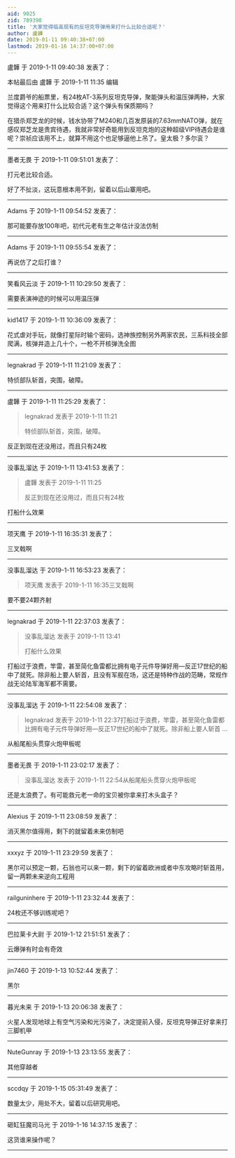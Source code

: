 ```yaml
---
aid: 9025
zid: 789398
title: '大家觉得临高现有的反坦克导弹用来打什么比较合适呢？'
author: 盧韡
date: 2019-01-11 09:40:38+07:00
lastmod: 2019-01-16 14:37:00+07:00
---
```


盧韡 于 2019-1-11 09:40:38 发表了：

本帖最后由 盧韡 于 2019-1-11 11:35 编辑 

兰度爵爷的船票里，有24枚AT-3系列反坦克导弹，聚能弹头和温压弹两种，大家觉得这个用来打什么比较合适？这个弹头有保质期吗？

在猎杀郑芝龙的时候，钱水协带了M240和几百发原装的7.63mmNATO弹，就在感叹郑芝龙是贵宾待遇，我就非常好奇能用到反坦克炮的这种超级VIP待遇会是谁呢？崇祯应该用不上，就算不用这个也足够逼他上吊了。皇太极？多尔衮？

---------

墨者无畏 于 2019-1-11 09:51:01 发表了：

打元老比较合适。

好了不扯淡，这玩意根本用不到，留着以后山寨用吧。

---------

Adams 于 2019-1-11 09:54:52 发表了：

那可能要存放100年吧，初代元老有生之年估计没法仿制

---------

Adams 于 2019-1-11 09:55:54 发表了：

再说仿了之后打谁？

---------

笑看风云淡 于 2019-1-11 10:29:50 发表了：

需要表演神迹的时候可以用温压弹

---------

kid1417 于 2019-1-11 10:36:09 发表了：

花式虐对手玩，就像打星际时输个密码，选神族控制另外两家农民，三系科技全部爬满，核弹井造上几十个，一枪不开核弹洗全图

---------

legnakrad 于 2019-1-11 11:21:09 发表了：

特侦部队斩首，突围，破障。

---------

盧韡 于 2019-1-11 11:25:29 发表了：

> legnakrad 发表于 2019-1-11 11:21
> 
> 特侦部队斩首，突围，破障。



反正到现在还没用过，而且只有24枚

---------

没事乱溜达 于 2019-1-11 13:41:53 发表了：

> 盧韡 发表于 2019-1-11 11:25
> 
> 反正到现在还没用过，而且只有24枚



打船什么效果

---------

项天鹰 于 2019-1-11 16:35:31 发表了：

三叉戟啊

---------

没事乱溜达 于 2019-1-11 16:53:23 发表了：

> 项天鹰 发表于 2019-1-11 16:35三叉戟啊



要不要24颗齐射

---------

legnakrad 于 2019-1-11 22:37:03 发表了：

> 没事乱溜达 发表于 2019-1-11 13:41
> 
> 打船什么效果



打船过于浪费，竿雷，甚至简化鱼雷都比拥有电子元件导弹好用—反正17世纪的船中了就死。除非船上要人斩首，且没有军舰在场，这还是特种作战的范畴，常规作战无论陆军海军都不需要。

---------

没事乱溜达 于 2019-1-11 22:54:08 发表了：

> legnakrad 发表于 2019-1-11 22:37打船过于浪费，竿雷，甚至简化鱼雷都比拥有电子元件导弹好用—反正17世纪的船中了就死。除非船上要人斩首 ...



从船尾船头贯穿火炮甲板呢

---------

墨者无畏 于 2019-1-11 23:02:17 发表了：

> 没事乱溜达 发表于 2019-1-11 22:54从船尾船头贯穿火炮甲板呢



还是太浪费了。有可能救元老一命的宝贝被你拿来打木头盒子？

---------

Alexius 于 2019-1-11 23:08:59 发表了：

消灭黑尔值得用，剩下的就留着未来仿制吧

---------

xxxyz 于 2019-1-11 23:29:59 发表了：

黑尔可以预定一颗，石翁也可以来一颗，剩下的留着欧洲或者中东攻略时斩首用，留一两颗未来逆向工程用

---------

railguninhere 于 2019-1-11 23:32:44 发表了：

24枚还不够训练呢吧？

---------

巴拉莱卡大尉 于 2019-1-12 21:51:51 发表了：

云爆弹有时会有奇效

---------

jin7460 于 2019-1-13 10:52:44 发表了：

黑尔

---------

暮光未来 于 2019-1-13 20:06:38 发表了：

火星人发现地球上有空气污染和光污染了，决定提前入侵，反坦克导弹正好拿来打三脚机甲

---------

NuteGunray 于 2019-1-13 23:13:55 发表了：

其他穿越者

---------

sccdqy 于 2019-1-15 05:31:49 发表了：

数量太少，用处不大，留着以后研究用吧。

---------

砸缸狂魔司马光 于 2019-1-16 14:37:15 发表了：

这货谁来操作呢？

---------

